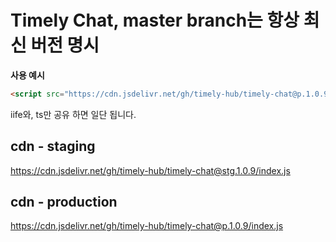 # Timely Chat, master branch는 항상 최신 버전 명시

__사용 예시__

```html
<script src="https://cdn.jsdelivr.net/gh/timely-hub/timely-chat@p.1.0.9/index.js"></script>
```


iife와, ts만 공유 하면 일단 됩니다.

## cdn - staging

https://cdn.jsdelivr.net/gh/timely-hub/timely-chat@stg.1.0.9/index.js


## cdn - production

https://cdn.jsdelivr.net/gh/timely-hub/timely-chat@p.1.0.9/index.js
